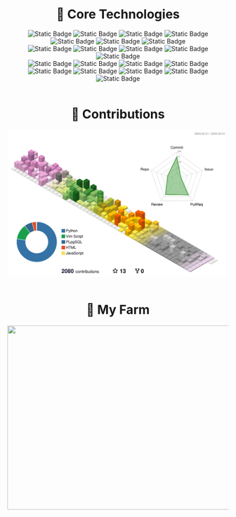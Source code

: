 <div>
  <div align="center">
    <h1>🚀 Core Technologies</h1>
    <div>
      <img alt="Static Badge" src="https://img.shields.io/badge/Python-3776AB?logo=python&logoColor=white&style=for-the-badge">
      <img alt="Static Badge" src="https://img.shields.io/badge/Django-092E20?logo=django&logoColor=white&style=for-the-badge">
      <img alt="Static Badge" src="https://img.shields.io/badge/Swagger-85EA2D?logo=swagger&logoColor=black&style=for-the-badge">
      <img alt="Static Badge" src="https://img.shields.io/badge/Celery-37814A?logo=celery&logoColor=white&style=for-the-badge">
      <br/>
      <img alt="Static Badge" src="https://img.shields.io/badge/PostgreSQL-4169E1?logo=postgresql&logoColor=white&style=for-the-badge">
      <img alt="Static Badge" src="https://img.shields.io/badge/MongoDB-47A248?logo=mongodb&logoColor=white&style=for-the-badge">
      <img alt="Static Badge" src="https://img.shields.io/badge/Redis-FF4438?logo=redis&logoColor=white&style=for-the-badge">
      <br/>
      <img alt="Static Badge" src="https://img.shields.io/badge/Amazon%20Web%20Services-232F3E?logo=amazonwebservices&logoColor=white&style=for-the-badge">
      <img alt="Static Badge" src="https://img.shields.io/badge/EC2-FF9900?logo=amazonec2&logoColor=white&style=for-the-badge">
      <img alt="Static Badge" src="https://img.shields.io/badge/RDS-527FFF?logo=amazonrds&logoColor=white&style=for-the-badge">
      <img alt="Static Badge" src="https://img.shields.io/badge/DocumentDB-C925D1?logo=amazondocumentdb&logoColor=white&style=for-the-badge">
      <img alt="Static Badge" src="https://img.shields.io/badge/S3-569A31?logo=amazons3&logoColor=white&style=for-the-badge">
      <br/>
      <img alt="Static Badge" src="https://img.shields.io/badge/NGINX-009639?logo=nginx&logoColor=white&style=for-the-badge">
      <img alt="Static Badge" src="https://img.shields.io/badge/Gunicorn-499848?logo=gunicorn&logoColor=white&style=for-the-badge">
      <img alt="Static Badge" src="https://img.shields.io/badge/Linux-FCC624?logo=linux&logoColor=black&style=for-the-badge">
      <img alt="Static Badge" src="https://img.shields.io/badge/Ubuntu-E95420?logo=ubuntu&logoColor=white&style=for-the-badge">
      <br/>
      <img alt="Static Badge" src="https://img.shields.io/badge/Git-F05032?logo=git&logoColor=white&style=for-the-badge">
      <img alt="Static Badge" src="https://img.shields.io/badge/GitHub-181717?logo=github&logoColor=white&style=for-the-badge">
      <img alt="Static Badge" src="https://img.shields.io/badge/Jira-0052CC?logo=jira&logoColor=white&style=for-the-badge">
      <img alt="Static Badge" src="https://img.shields.io/badge/Notion-000000?logo=notion&logoColor=white&style=for-the-badge">
      <img alt="Static Badge" src="https://img.shields.io/badge/Slack-4A154B?logo=slack&logoColor=white&style=for-the-badge">
    </div>
  </div>

  <br/>

  <div align="center">
    <h1>🎯 Contributions</h1>
    <img src="./profile-3d-contrib/profile-season-animate.svg" />
  </div>

  <br/>

  <div align="center">
    <h1>🏡 My Farm</h1>
    <a href="https://github.com/Jiseoup/">
      <img
        src="https://render.gitanimals.org/farms/Jiseoup"
        width="1280"
        height="420"
      />
    </a>
  </div>
</div>
